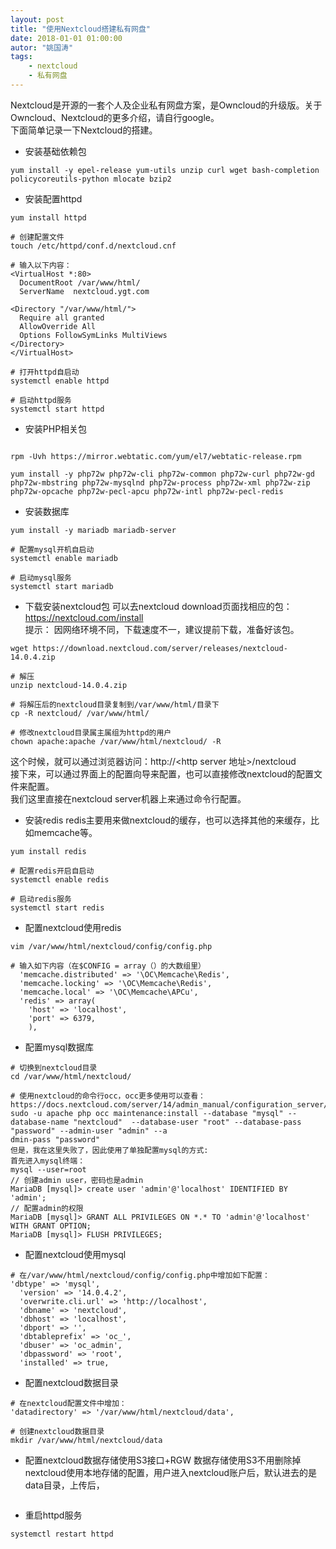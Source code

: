 ```yaml
---
layout: post
title: "使用Nextcloud搭建私有网盘"
date: 2018-01-01 01:00:00
autor: "姚国涛"
tags:
    - nextcloud
    - 私有网盘
---
```



Nextcloud是开源的一套个人及企业私有网盘方案，是Owncloud的升级版。关于Owncloud、Nextcloud的更多介绍，请自行google。  
下面简单记录一下Nextcloud的搭建。

* 安装基础依赖包

```shell
yum install -y epel-release yum-utils unzip curl wget bash-completion policycoreutils-python mlocate bzip2
```

* 安装配置httpd

```shell
yum install httpd

# 创建配置文件
touch /etc/httpd/conf.d/nextcloud.cnf

# 输入以下内容：
<VirtualHost *:80>
  DocumentRoot /var/www/html/
  ServerName  nextcloud.ygt.com

<Directory "/var/www/html/">
  Require all granted
  AllowOverride All
  Options FollowSymLinks MultiViews
</Directory>
</VirtualHost>

# 打开httpd自启动
systemctl enable httpd

# 启动httpd服务
systemctl start httpd
```

* 安装PHP相关包

```shell

rpm -Uvh https://mirror.webtatic.com/yum/el7/webtatic-release.rpm

yum install -y php72w php72w-cli php72w-common php72w-curl php72w-gd php72w-mbstring php72w-mysqlnd php72w-process php72w-xml php72w-zip php72w-opcache php72w-pecl-apcu php72w-intl php72w-pecl-redis

```

* 安装数据库

```shell
yum install -y mariadb mariadb-server

# 配置mysql开机自启动
systemctl enable mariadb

# 启动mysql服务
systemctl start mariadb
```

* 下载安装nextcloud包
可以去nextcloud download页面找相应的包： https://nextcloud.com/install  
提示： 因网络环境不同，下载速度不一，建议提前下载，准备好该包。

```shell
wget https://download.nextcloud.com/server/releases/nextcloud-14.0.4.zip

# 解压
unzip nextcloud-14.0.4.zip

# 将解压后的nextcloud目录复制到/var/www/html/目录下
cp -R nextcloud/ /var/www/html/

# 修改nextcloud目录属主属组为httpd的用户
chown apache:apache /var/www/html/nextcloud/ -R
```

这个时候，就可以通过浏览器访问：http://<http server 地址>/nextcloud  
接下来，可以通过界面上的配置向导来配置，也可以直接修改nextcloud的配置文件来配置。  
我们这里直接在nextcloud server机器上来通过命令行配置。  

* 安装redis
redis主要用来做nextcloud的缓存，也可以选择其他的来缓存，比如memcache等。

```shell
yum install redis

# 配置redis开启自启动
systemctl enable redis

# 启动redis服务
systemctl start redis
```

* 配置nextcloud使用redis

```shell
vim /var/www/html/nextcloud/config/config.php

# 输入如下内容（在$CONFIG = array（）的大数组里）
  'memcache.distributed' => '\OC\Memcache\Redis',
  'memcache.locking' => '\OC\Memcache\Redis',
  'memcache.local' => '\OC\Memcache\APCu',
  'redis' => array(
    'host' => 'localhost',
    'port' => 6379,
    ),
```

* 配置mysql数据库

```shell
# 切换到nextcloud目录
cd /var/www/html/nextcloud/

# 使用nextcloud的命令行occ，occ更多使用可以查看：https://docs.nextcloud.com/server/14/admin_manual/configuration_server/occ_command.html
sudo -u apache php occ maintenance:install --database "mysql" --database-name "nextcloud"  --database-user "root" --database-pass "password" --admin-user "admin" --a
dmin-pass "password" 
但是，我在这里失败了，因此使用了单独配置mysql的方式:
首先进入mysql终端：
mysql --user=root
// 创建admin user，密码也是admin
MariaDB [mysql]> create user 'admin'@'localhost' IDENTIFIED BY 'admin';
// 配置admin的权限
MariaDB [mysql]> GRANT ALL PRIVILEGES ON *.* TO 'admin'@'localhost' WITH GRANT OPTION;
MariaDB [mysql]> FLUSH PRIVILEGES;
```

* 配置nextcloud使用mysql

```shell
# 在/var/www/html/nextcloud/config/config.php中增加如下配置：
'dbtype' => 'mysql',
  'version' => '14.0.4.2',
  'overwrite.cli.url' => 'http://localhost',
  'dbname' => 'nextcloud',
  'dbhost' => 'localhost',
  'dbport' => '',
  'dbtableprefix' => 'oc_',
  'dbuser' => 'oc_admin',
  'dbpassword' => 'root',
  'installed' => true,
```

* 配置nextcloud数据目录

```shell
# 在nextcloud配置文件中增加：
'datadirectory' => '/var/www/html/nextcloud/data',

# 创建nextcloud数据目录
mkdir /var/www/html/nextcloud/data
```

* 配置nextcloud数据存储使用S3接口+RGW
数据存储使用S3不用删除掉nextcloud使用本地存储的配置，用户进入nextcloud账户后，默认进去的是data目录，上传后，

```shell

```


* 重启httpd服务

```shell
systemctl restart httpd
```
